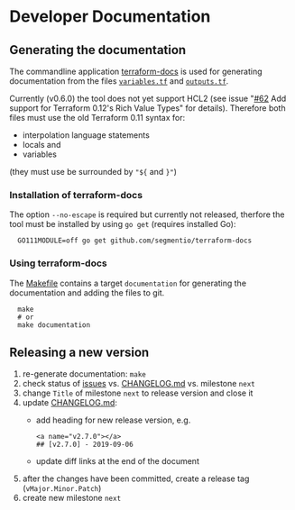 # Developer Documentation

## Generating the documentation

The commandline application 
[terraform-docs](https://github.com/segmentio/terraform-docs) is used for
generating documentation from the files [`variables.tf`](../../variables.tf)
and [`outputs.tf`](../../outputs.tf).

Currently (v0.6.0) the tool does not yet support HCL2
(see issue "[#62](https://github.com/segmentio/terraform-docs/issues/62)
Add support for Terraform 0.12's Rich Value Types" for details).
Therefore both files must use the old Terraform 0.11 syntax for:
- interpolation language statements
- locals and
- variables

(they must use be surrounded by `"${` and `}"`)

### Installation of terraform-docs

The option `--no-escape` is required but currently not released,
therfore the tool must be installed by using `go get` (requires installed Go):

      GO111MODULE=off go get github.com/segmentio/terraform-docs

### Using terraform-docs

The [Makefile](../../Makefile) contains a target `documentation`
for generating the documentation and adding the files to git.

      make
      # or
      make documentation 

## Releasing a new version

1.  re-generate documentation: `make`
1.  check status of [issues](https://github.com/WildBeavers/terraform-aws-ec2-instance/issues) 
    vs. [CHANGELOG.md](../../CHANGELOG.md) vs. milestone `next`
1.  change `Title` of milestone `next` to release version and close it
1.  update [CHANGELOG.md](../../CHANGELOG.md):
    * add heading for new release version, e.g.

          <a name="v2.7.0"></a>
          ## [v2.7.0] - 2019-09-06
    * update diff links at the end of the document
1.  after the changes have been committed, create a release tag
    (`vMajor.Minor.Patch`)
1.  create new milestone `next`
